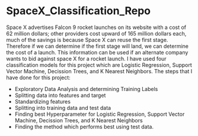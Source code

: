 # SpaceX_Classification_Repo
Space X advertises Falcon 9 rocket launches on its website with a cost of 62 million dollars; other providers cost upward of 165 million dollars each, much of the savings is because Space X can reuse the first stage. Therefore if we can determine if the first stage will land, we can determine the cost of a launch. This information can be used if an alternate company wants to bid against space X for a rocket launch.
I have used four classification models for this project which are Logistic Regression, Support Vector Machine, Decission Trees, and K Nearest Neighbors.
The steps that I have done for this project:
 * Exploratory Data Analysis and determining Training Labels
 * Splitting data into features and target
 * Standardizing features 
 * Splitting into training data and test data 
 * Finding best Hyperparameter for Logistic Regression, Support Vector Machine, Decission Trees, and K Nearest Neighbors
 * Finding the method which performs best using test data.
